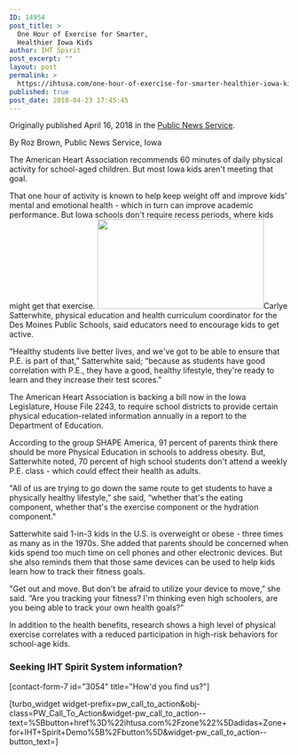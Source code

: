 ```yaml
---
ID: 14954
post_title: >
  One Hour of Exercise for Smarter,
  Healthier Iowa Kids
author: IHT Spirit
post_excerpt: ""
layout: post
permalink: >
  https://ihtusa.com/one-hour-of-exercise-for-smarter-healthier-iowa-kids/
published: true
post_date: 2018-04-23 17:45:45
---
```

Originally published April 16, 2018 in the <a href="http://popl.ink/82FxzQ">Public News Service</a>.

By Roz Brown, Public News Service, Iowa

The American Heart Association recommends 60 minutes of daily physical activity for school-aged children. But most Iowa kids aren't meeting that goal.

That one hour of activity is known to help keep weight off and improve kids' mental and emotional health - which in turn can improve academic performance. But Iowa schools don't require recess periods, where kids might get that exercise. <!--more--><a href="https://ihtusa.com/wp-content/uploads/2018/04/grview-62191-1.jpg"><img class="alignright size-medium wp-image-14955" src="https://ihtusa.com/wp-content/uploads/2018/04/grview-62191-1-300x161.jpg" alt="" width="300" height="161" /></a>Carlye Satterwhite, physical education and health curriculum coordinator for the Des Moines Public Schools, said educators need to encourage kids to get active.

"Healthy students live better lives, and we've got to be able to ensure that P.E. is part of that,” Satterwhite said; “because as students have good correlation with P.E., they have a good, healthy lifestyle, they're ready to learn and they increase their test scores."

The American Heart Association is backing a bill now in the Iowa Legislature, House File 2243, to require school districts to provide certain physical education-related information annually in a report to the Department of Education.

According to the group SHAPE America, 91 percent of parents think there should be more Physical Education in schools to address obesity. But, Satterwhite noted, 70 percent of high school students don't attend a weekly P.E. class - which could <span style="color: inherit; font-size: inherit;">effect </span>their health as adults.

"All of us are trying to go down the same route to get students to have a physically healthy lifestyle,” she said, “whether that's the eating component, whether that's the exercise component or the hydration component."

Satterwhite said 1-in-3 kids in the U.S. is overweight or obese - three times as many as in the 1970s. She added that parents should be concerned when kids spend too much time on cell phones and other electronic devices. But she also reminds them that those same devices can be used to help kids learn how to track their fitness goals.

"Get out and move. But don't be afraid to utilize your device to move,” she said. “Are you tracking your fitness? I'm thinking even high schoolers, are you being able to track your own health goals?"

In addition to the health benefits, research shows a high level of physical exercise correlates with a reduced participation in high-risk behaviors for school-age kids.
<h3><strong>Seeking IHT Spirit System information?</strong></h3>
[contact-form-7 id="3054" title="How'd you find us?"]

[turbo_widget widget-prefix=pw_call_to_action&obj-class=PW_Call_To_Action&widget-pw_call_to_action--text=%5Bbutton+href%3D%22ihtusa.com%2Fzone%22%5Dadidas+Zone+for+IHT+Spirit+Demo%5B%2Fbutton%5D&widget-pw_call_to_action--button_text=]